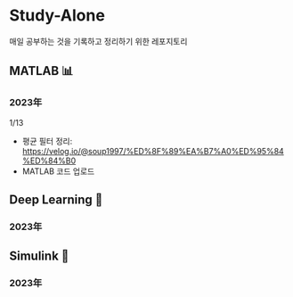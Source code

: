 # Study-Alone
매일 공부하는 것을 기록하고 정리하기 위한 레포지토리

## MATLAB 📊
### 2023年
1/13
* 평균 필터 정리: https://velog.io/@soup1997/%ED%8F%89%EA%B7%A0%ED%95%84%ED%84%B0   
* MATLAB 코드 업로드
## Deep Learning 🧬
### 2023年
## Simulink 🔧
### 2023年

